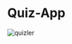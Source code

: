# Quiz-App

![quizler](https://user-images.githubusercontent.com/38298589/54653940-e211aa80-4a92-11e9-9421-79b49735556e.gif)
